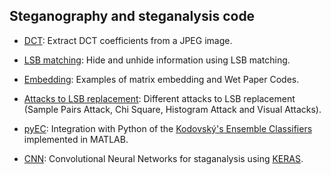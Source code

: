 

## Steganography and steganalysis code

* [DCT](DCT/): Extract DCT coefficients from a JPEG image.

* [LSB matching](LSBm/): Hide and unhide information using LSB matching.

* [Embedding](Embedding/): Examples of matrix embedding and Wet Paper Codes.

* [Attacks to LSB replacement](LSBr_attacks/): Different attacks to LSB replacement 
  (Sample Pairs Attack, Chi Square, Histogram Attack and Visual Attacks).

* [pyEC](pyEC/): Integration with Python of the 
  [Kodovský's Ensemble Classifiers](http://dde.binghamton.edu/download/ensemble/) implemented in MATLAB. 

* [CNN](CNN/): Convolutional Neural Networks for staganalysis using 
  [KERAS](https://keras.io). 

